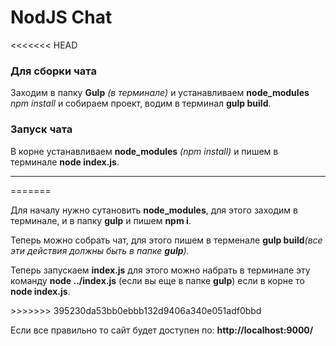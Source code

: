 # NodJS Chat 
<<<<<<< HEAD
<h3>Для cборки чата</h3>
<p>Заходим в папку <strong>Gulp</strong> <em>(в терминале)</em> и устанавливаем <strong>node_modules</strong> <em>npm install</em> и собираем проект, водим в терминал <strong>gulp build</strong>.</p>

<h3>Запуск чата</h3>
<p>В корне устанавливаем <strong>node_modules</strong> <em>(npm install)</em> и пишем в терминале <strong>node index.js</strong>.
</p>

<hr/>

=======
<p>Для началу нужно сутановить <strong>node_modules</strong>, для этого заходим в терминале, и в папку <strong>gulp</strong> и пишем  <strong>npm i</strong>.</p>
<p>Теперь можно собрать чат, для этого пишем в терменале <strong>gulp build</strong><em>(все эти действия должны быть в папке <strong>gulp</strong>).</em></p>
<p>Теперь запускаем <strong>index.js</strong> для этого можно набрать в терминале эту команду <strong>node ../index.js</strong> (если вы еще в папке <strong>gulp</strong>) если в корне то <strong>node index.js</strong>.</p>
>>>>>>> 395230da53bb0ebbb132d9406a340e051adf0bbd
<p>Если все правильно то сайт будет доступен по: <strong>http://localhost:9000/</strong></p>
